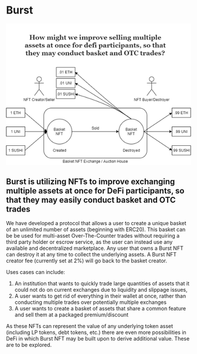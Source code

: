 # Burst

![diagram](https://github.com/Burst-NFT/Burst/blob/main/Docs/Burst-NFT-Diagram.png?raw=true)

## Burst is utilizing NFTs to improve exchanging multiple assets at once for DeFi participants, so that they may easily conduct basket and OTC trades

We have developed a protocol that allows a user to create a unique basket of an unlimited number of assets (beginning with ERC20). This basket can be be used for multi-asset Over-The-Counter trades without requiring a third party holder or escrow service, as the user can instead use any available and decentralized marketplace. Any user that owns a Burst NFT can destroy it at any time to collect the underlying assets. A Burst NFT creator fee (currently set at 2%) will go back to the basket creator.

Uses cases can include:
  1. An institution that wants to quickly trade large quantities of assets that it could not do on current exchanges due to liquidity and slippage issues,
  2. A user wants to get rid of everything in their wallet at once, rather than conducting multiple trades over potentially multiple exchanges
  3. A user wants to create a basket of assets that share a common feature and sell them at a packaged premium/discount

As these NFTs can represent the value of any underlying token asset (including LP tokens, debt tokens, etc.) there are even more possibilities in DeFi in which Burst NFT may be built upon to derive additional value. These are to be explored.